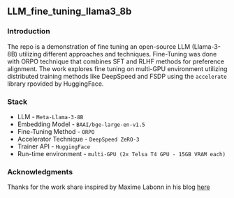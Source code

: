 ## LLM_fine_tuning_llama3_8b

### Introduction

The repo is a demonstration of fine tuning an open-source LLM (Llama-3-8B) utilizing different approaches and techniques. Fine-Tuning was done with ORPO technique that combines SFT and RLHF methods for preference alignment. The work explores fine tuning on multi-GPU environment utilizing distributed training methods like DeepSpeed and FSDP using the ```accelerate``` library rpovided by HuggingFace.


### Stack

* LLM - ```Meta-Llama-3-8B```
* Embedding Model - ```BAAI/bge-large-en-v1.5```
* Fine-Tuning Method - ```ORPO```
* Accelerator Technique - ```DeepSpeed ZeRO-3```
* Trainer API - ```HuggingFace```
* Run-time environment - ```multi-GPU (2x Telsa T4 GPU - 15GB VRAM each)```


### Acknowledgments

Thanks for the work share inspired by Maxime Labonn in his blog [here](https://mlabonne.github.io/blog/posts/2024-04-19_Fine_tune_Llama_3_with_ORPO.html)

